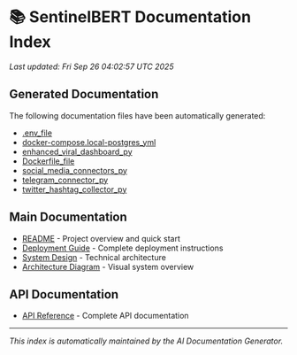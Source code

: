 # 📚 SentinelBERT Documentation Index

*Last updated: Fri Sep 26 04:02:57 UTC 2025*

## Generated Documentation

The following documentation files have been automatically generated:

- [.env_file](docs/generated/.env_file.md)
- [docker-compose.local-postgres_yml](docs/generated/docker-compose.local-postgres_yml.md)
- [enhanced_viral_dashboard_py](docs/generated/enhanced_viral_dashboard_py.md)
- [Dockerfile_file](docs/generated/Dockerfile_file.md)
- [social_media_connectors_py](docs/generated/social_media_connectors_py.md)
- [telegram_connector_py](docs/generated/telegram_connector_py.md)
- [twitter_hashtag_collector_py](docs/generated/twitter_hashtag_collector_py.md)

## Main Documentation

- [README](../README.md) - Project overview and quick start
- [Deployment Guide](../DEPLOYMENT_GUIDE.md) - Complete deployment instructions
- [System Design](../SYSTEM_DESIGN.md) - Technical architecture
- [Architecture Diagram](../ARCHITECTURE_DIAGRAM.md) - Visual system overview

## API Documentation

- [API Reference](api/API_REFERENCE.md) - Complete API documentation

---

*This index is automatically maintained by the AI Documentation Generator.*
